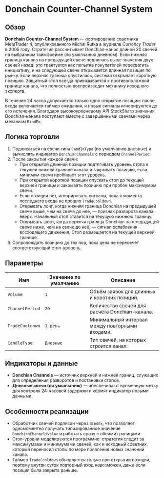 # Donchain Counter-Channel System

## Обзор
**Donchain Counter-Channel System** — портирование советника MetaTrader 4, опубликованного Michal Rutka в журнале *Currency Trader* в 2005 году. Стратегия рассчитывает Donchian-канал длиной 20 свечей на выбранном таймфрейме (по умолчанию дневном). Если нижняя граница канала на предыдущей свече поднялась выше значения двух свечей назад, это трактуется как попытка покупателей перехватить инициативу, и на следующей свече открывается длинная позиция по рынку. Если верхняя граница опустилась, система открывает короткую позицию. Защитный стоп всегда привязывается к противоположной границе канала, что полностью воспроизводит механику исходного эксперта.

В течение 24 часов допускается только одно открытие позиции: после входа включается таймер ожидания, и новые сигналы игнорируются до его истечения. Благодаря высокоуровневому API StockSharp значения Donchian-канала поступают вместе с завершёнными свечами через механизм `BindEx`.

## Логика торговли
1. Подписаться на свечи типа `CandleType` (по умолчанию дневные) и вычислять индикатор `DonchianChannels` с периодом `ChannelPeriod`.
2. После закрытия каждой свечи:
   - При открытой длинной позиции подтягивать уровень стопа к текущей нижней границе канала и закрывать позицию, если минимум свечи пробивает этот уровень.
   - При открытой короткой позиции опускать стоп до текущей верхней границы и закрывать позицию при пробое максимумом свечи.
   - Если позиции нет, игнорировать сигналы, пока с момента последнего входа не прошло `TradeCooldown`.
   - Открывать лонг, когда нижняя граница Donchian на предыдущей свече выше, чем на свече до неё, — признак разворота канала вверх. Начальный стоп ставится на текущую нижнюю границу.
   - Открывать шорт, когда верхняя граница Donchian на предыдущей свече ниже, чем на свече до неё, — сигнал ослабления восходящего движения. Стоп размещается на текущей верхней границе.
3. Сопровождать позицию до тех пор, пока цена не пересечёт соответствующий стоп-уровень.

## Параметры
| Имя | Значение по умолчанию | Описание |
| --- | --- | --- |
| `Volume` | `1` | Объём заявок для длинных и коротких позиций. |
| `ChannelPeriod` | `20` | Количество свечей для расчёта Donchian-канала. |
| `TradeCooldown` | `1 день` | Минимальный интервал между повторными входами. |
| `CandleType` | `Дневные` | Тип свечей, на которых строится канал. |

## Индикаторы и данные
- **Donchian Channels** — источник верхней и нижней границ, служащих для определения разворотов и постановки стопов.
- **Дневные свечи (по умолчанию)** — обеспечивают временную метку для контроля 24-часовой задержки и кормят индикатор новыми данными.

## Особенности реализации
- Обработчик свечей подписан через `BindEx`, что позволяет одномоментно получать типизированное значение `DonchianChannelsValue` и работать сразу с обеими границами.
- Стоп-уровни моделируются программно: стратегия следит за максимумами и минимумами свечей, как и исходный советник, который переносил стопы по мере появления новых значений канала.
- Таймер `TradeCooldown` обновляется только при открытии позиции, поэтому внутри суток повторный вход невозможен, даже если позиция была закрыта раньше.
